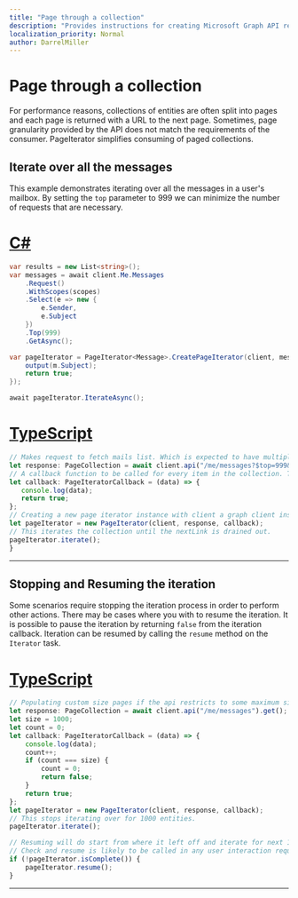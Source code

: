 ```yaml
---
title: "Page through a collection"
description: "Provides instructions for creating Microsoft Graph API requests."
localization_priority: Normal
author: DarrelMiller
---
```


# Page through a collection

For performance reasons, collections of entities are often split into pages and each page is returned with a URL to the next page. Sometimes, page granularity provided by the API does not match the requirements of the consumer. PageIterator simplifies consuming of paged collections.

## Iterate over all the messages

This example demonstrates iterating over all the messages in a user's mailbox.  By setting the `top` parameter to 999 we can minimize the number of requests that are necessary.

# [C#](#tab/CS)

```csharp
var results = new List<string>();
var messages = await client.Me.Messages
	.Request()
	.WithScopes(scopes)
	.Select(e => new {
		e.Sender,
		e.Subject
	})
	.Top(999)
	.GetAsync();

var pageIterator = PageIterator<Message>.CreatePageIterator(client, messages, (m) => {
	output(m.Subject);
	return true;
});

await pageIterator.IterateAsync();
```

# [TypeScript](#tab/TypeScript)

```typescript
// Makes request to fetch mails list. Which is expected to have multiple pages of data.
let response: PageCollection = await client.api("/me/messages?$top=999&$select=sender,subject").get();
// A callback function to be called for every item in the collection. This call back should return boolean indicating whether not to continue the iteration process.
let callback: PageIteratorCallback = (data) => {
   console.log(data);
   return true;
};
// Creating a new page iterator instance with client a graph client instance, page collection response from request and callback
let pageIterator = new PageIterator(client, response, callback);
// This iterates the collection until the nextLink is drained out.
pageIterator.iterate();
}
```

---

## Stopping and Resuming the iteration

Some scenarios require stopping the iteration process in order to perform other actions.  There may be cases where you with to resume the iteration.  It is possible to pause the iteration by returning `false` from the iteration callback. Iteration can be resumed by calling the `resume` method on the `Iterator` task.

# [TypeScript](#tab/TypeScript)

```typescript
// Populating custom size pages if the api restricts to some maximum size. Lazy loading more data on user prompt or something, stop and resume will do the trick.
let response: PageCollection = await client.api("/me/messages").get();
let size = 1000;
let count = 0;
let callback: PageIteratorCallback = (data) => {
	console.log(data);
	count++;
	if (count === size) {
		count = 0;
		return false;
	}
	return true;
};
let pageIterator = new PageIterator(client, response, callback);
// This stops iterating over for 1000 entities.
pageIterator.iterate();

// Resuming will do start from where it left off and iterate for next 1000 entities.
// Check and resume is likely to be called in any user interaction requiring to load more data.
if (!pageIterator.isComplete()) {
	pageIterator.resume();
}

```
---
